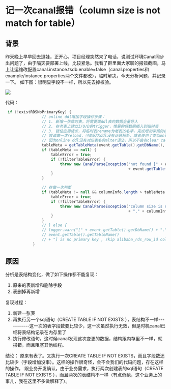 # 记一次canal报错（column size is not match for table）

## 背景

昨天晚上早早回去逗娃，正开心，项目经理突然来了电话，说测试环境Canal同步出问题了，由于隔天要部署上线，比较紧急。我看了群里面大家聊的报错截图，马上让运维改配置canal.instance.tsdb.enable=false（canal.properties和example/instance.properties两个文件都改），临时解决，今天分析问题，并记录一下。
如下图：很明显字段不一样，所以先去掉校验。

![](D:\project\huan415\ssh\JavaYang\中间件\数据异构\canal\assets\canal_err_1.png)

代码：

```java
 if (!existRDSNoPrimaryKey) {
                // online ddl增加字段操作步骤：
                // 1. 新增一张临时表，将需要做ddl表的数据全量导入
                // 2. 在老表上建立I/U/D的trigger，增量的将数据插入到临时表
                // 3. 锁住应用请求，将临时表rename为老表的名字，完成增加字段的操作
                // 尝试做一次reload，可能因为ddl没有正确解析，或者使用了类似online ddl的操作
                // 因为online ddl没有对应表名的alter语法，所以不会有clear cache的操作
                tableMeta = getTableMeta(event.getTable().getDbName(), event.getTable().getTableName(), false, position);// 强制重新获取一次
                if (tableMeta == null) {
                    tableError = true;
                    if (!filterTableError) {
                        throw new CanalParseException("not found [" + event.getTable().getDbName() + "."
                                                      + event.getTable().getTableName() + "] in db , pls check!");
                    }
                }

                // 在做一次判断
                if (tableMeta != null && columnInfo.length > tableMeta.getFields().size()) {
                    tableError = true;
                    if (!filterTableError) {
                        throw new CanalParseException("column size is not match for table:" + tableMeta.getFullName()
                                                      + "," + columnInfo.length + " vs " + tableMeta.getFields().size());
                    }
                }
                // } else {
                // logger.warn("[" + event.getTable().getDbName() + "." +
                // event.getTable().getTableName()
                // + "] is no primary key , skip alibaba_rds_row_id column");
            }
```

## 原因

分析是表结构变化，做了如下操作都不能复现：

1. 原来的表新增和删除字段
2. 表删掉再新增

复现过程：

1. 新建一张表
2. 再执行另一个sql语句（CREATE TABLE IF NOT EXISTS  ），表结构不一样-----------这一次的表字段数要比较少，这一次虽然执行无效，但是时机canal已经将表结构记录在内存里了
3. 执行修改语句。这时候canal发现这次变更的数据，结构跟内存里不一样，就报错，而且阻塞其他线程。

结论：
      原来有表了。又执行一次CREATE TABLE IF NOT EXISTS，而且字段数还比较少（字段增加没事）。这样的操作很奇怪，会不会我们的代码问题，存在这样的操作。
     跟业务开发确认，由于业务需求，执行两次创建表的sql语句（CREATE TABLE IF NOT EXISTS  ），而且两次的表结构不一样（有点奇葩，这个业务上的事儿，我在这里不多做解释了）。